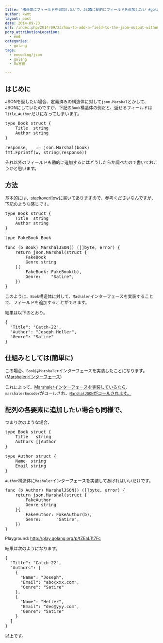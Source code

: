 ```yaml
---
title: '構造体にフィールドを追加しないで、JSONに動的にフィールドを追加したい #golang'
author: kwmt
layout: post
date: 2014-09-23
url: /index.php/2014/09/23/how-to-add-a-field-to-the-json-output-without-including-it-in-the-struct/
pdrp_attributionLocation:
  - end
categories:
  - golang
tags:
  - encoding/json
  - golang
  - Go言語

---
```

## はじめに

JSONを返したい場合、定義済みの構造体に対して`json.Marshal`とかして、JSONにしていたのですが、下記の`Book`構造体の例だと、返せるフィールドは`Title,Author`だけになってしまいます。

<pre class="go">type Book struct {
	Title  string
	Author string
}

response, _ := json.Marshal(book)
fmt.Fprintf(w, string(response))
</pre>

それ以外のフィールドも動的に追加するにはどうしたらか調べたので書いておこうかと思います。

<!--more-->

## 方法

基本的には、<a href="http://stackoverflow.com/questions/23045884/can-i-use-marshaljson-to-add-arbitrary-fields-to-a-json-encoding-in-golang" target="_blank">stackoverflow</a>に書いてありますので、参考くださいなんですが、下記のような感じです。

<pre class="go">type Book struct {
	Title  string
	Author string
}

type FakeBook Book

func (b Book) MarshalJSON() ([]byte, error) {
    return json.Marshal(struct {
        FakeBook
        Genre string
    }{
        FakeBook: FakeBook(b),
        Genre:    "Satire",
    })
}
</pre>

このように、`Book`構造体に対して、`Mashaler`インターフェースを実装することで、フィールドを追加することができます。

結果は以下のとおり。

<pre class="go">{
  "Title": "Catch-22",
  "Author": "Joseph Heller",
  "Genre": "Satire"
}
</pre>

## 仕組みとしては(簡単に)

この場合、`Book`は`Marshaler`インターフェースを実装したことになります。(<a href="http://golang.org/src/pkg/encoding/json/encode.go?h=MarshalJSON#L191" target="_blank">Marshalerインターフェース</a>)

これによって、<a href="http://golang.org/src/pkg/encoding/json/encode.go#L356" target="_blank">Marshalerインターフェースを実装しているなら</a>、`marshalerEncoder`がコールされ、<a href="http://golang.org/src/pkg/encoding/json/encode.go#L414" target="_blank"><code>MarshalJSON</code>がコールされます。</a>

## 配列の各要素に追加したい場合も同様で、

つまり次のような場合、

<pre class="go">type Book struct {
	Title   string
	Authors []Author
}

type Author struct {
	Name  string
	Email string
}
</pre>

`Author`構造体に`Mashaler`インターフェースを実装してあげればいいだけです。

<pre class="go">func (b Author) MarshalJSON() ([]byte, error) {
	return json.Marshal(struct {
		FakeAuthor
		Genre string
	}{
		FakeAuthor: FakeAuthor(b),
		Genre:      "Satire",
	})
}
</pre>

Playground: <a href="http://play.golang.org/p/tZEaLTt7Fc" target="_blank">http://play.golang.org/p/tZEaLTt7Fc</a>

結果は次のようになります。

<pre class="go">{
  "Title": "Catch-22",
  "Authors": [
    {
      "Name": "Joseph",
      "Email": "abc@xxx.com",
      "Genre": "Satire"
    },
    {
      "Name": "Heller",
      "Email": "dec@yyy.com",
      "Genre": "Satire"
    }
  ]
}
</pre>

以上です。